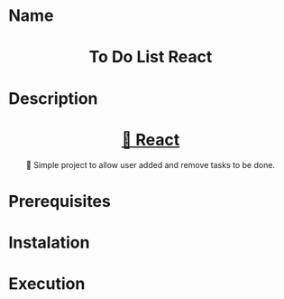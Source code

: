# Name
<h1 align="center">To Do List React</h1>

# Description

<h1 align="center">
    <a href="https://pt-br.reactjs.org/">🔗 React</a>
</h1>
<p align="center">🚀 Simple project to allow user added and remove tasks to be done.</p>

# Prerequisites

# Instalation

# Execution
